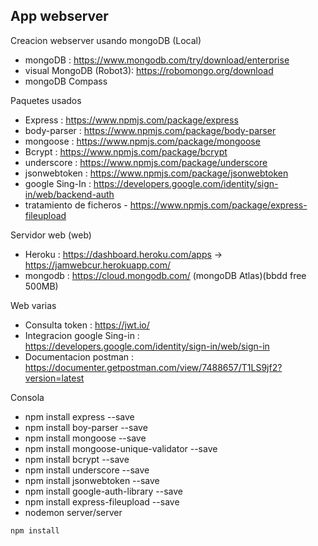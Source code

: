 ## App webserver

Creacion webserver usando mongoDB (Local)
- mongoDB : https://www.mongodb.com/try/download/enterprise
- visual MongoDB (Robot3): https://robomongo.org/download
- mongoDB Compass 

Paquetes usados
- Express : https://www.npmjs.com/package/express
- body-parser : https://www.npmjs.com/package/body-parser
- mongoose : https://www.npmjs.com/package/mongoose
- Bcrypt : https://www.npmjs.com/package/bcrypt
- underscore : https://www.npmjs.com/package/underscore
- jsonwebtoken : https://www.npmjs.com/package/jsonwebtoken
- google Sing-In : https://developers.google.com/identity/sign-in/web/backend-auth
- tratamiento de ficheros - https://www.npmjs.com/package/express-fileupload

Servidor web (web)
- Heroku : https://dashboard.heroku.com/apps -> https://jamwebcur.herokuapp.com/
- mongodb : https://cloud.mongodb.com/ (mongoDB Atlas)(bbdd free 500MB)

Web varias
- Consulta token : https://jwt.io/
- Integracion google Sing-in :  https://developers.google.com/identity/sign-in/web/sign-in
- Documentacion postman : https://documenter.getpostman.com/view/7488657/T1LS9jf2?version=latest

Consola
- npm install express --save
- npm install boy-parser --save
- npm install mongoose --save
- npm install mongoose-unique-validator --save
- npm install bcrypt --save
- npm install underscore --save
- npm install jsonwebtoken --save
- npm install google-auth-library --save
- npm install express-fileupload --save
- nodemon server/server


 ```
 npm install
 ```
